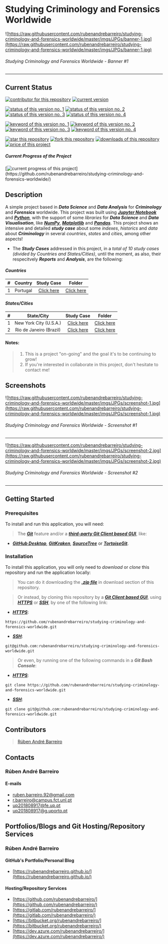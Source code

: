 # Studying Criminology and Forensics Worldwide

![https://raw.githubusercontent.com/rubenandrebarreiro/studying-criminology-and-forensics-worldwide/master/imgs/JPGs/banner-1.jpg](https://raw.githubusercontent.com/rubenandrebarreiro/studying-criminology-and-forensics-worldwide/master/imgs/JPGs/banner-1.jpg)
######  Studying Criminology and Forensics Worldwide - Banner #1

***


## Current Status
[![contributor for this repository](https://img.shields.io/badge/contributor-rubenandrebarreiro-blue.svg)](https://github.com/rubenandrebarreiro/)
[![current version](https://img.shields.io/badge/version-1.0-magenta.svg)](https://github.com/rubenandrebarreiro/studying-criminology-and-forensics-worldwide/)

[![status of this version no. 1](https://img.shields.io/badge/status-completed-orange.svg)](https://github.com/rubenandrebarreiro/studying-criminology-and-forensics-worldwide/)
[![status of this version no. 2](https://img.shields.io/badge/status-final-orange.svg)](https://github.com/rubenandrebarreiro/studying-criminology-and-forensics-worldwide/)
[![status of this version no. 3](https://img.shields.io/badge/status-stable-orange.svg)](https://github.com/rubenandrebarreiro/studying-criminology-and-forensics-worldwide/)
[![status of this version no. 4](https://img.shields.io/badge/status-documented-orange.svg)](https://github.com/rubenandrebarreiro/studying-criminology-and-forensics-worldwide/)

[![keyword of this version no. 1](https://img.shields.io/badge/keyword-criminology-brown.svg)](https://github.com/rubenandrebarreiro/studying-criminology-and-forensics-worldwide/)
[![keyword of this version no. 2](https://img.shields.io/badge/keyword-data&nbsp;science-brown.svg)](https://github.com/rubenandrebarreiro/studying-criminology-and-forensics-worldwide/)
[![keyword of this version no. 3](https://img.shields.io/badge/keyword-data&nbsp;visualisation-brown.svg)](https://github.com/rubenandrebarreiro/studying-criminology-and-forensics-worldwide/)
[![keyword of this version no. 4](https://img.shields.io/badge/keyword-study&nbsp;cases-brown.svg)](https://github.com/rubenandrebarreiro/studying-criminology-and-forensics-worldwide/)

[![star this repository](http://githubbadges.com/star.svg?user=rubenandrebarreiro&repo=studying-criminology-and-forensics-worldwide&style=flat)](https://github.com/rubenandrebarreiro/studying-criminology-and-forensics-worldwide/stargazers)
[![fork this repository](http://githubbadges.com/fork.svg?user=rubenandrebarreiro&repo=studying-criminology-and-forensics-worldwide&style=flat)](https://github.com/rubenandrebarreiro/studying-criminology-and-forensics-worldwide/fork)
[![downloads of this repository](https://img.shields.io/github/downloads/rubenandrebarreiro/studying-criminology-and-forensics-worldwide/total.svg)](https://github.com/rubenandrebarreiro/studying-criminology-and-forensics-worldwide/archive/master.zip)
[![price of this project](https://img.shields.io/badge/price-free-success.svg)](https://github.com/rubenandrebarreiro/studying-criminology-and-forensics-worldwide/archive/master.zip)

##### Current Progress of the Project

[![current progress of this project](http://progressed.io/bar/100?title=&nbsp;completed&nbsp;)](https://github.com/rubenandrebarreiro/studying-criminology-and-forensics-worldwide/)


## Description

A simple project based in **_Data Science_** and **_Data Analysis_** for **_Criminology_** and **_Forensics_** worldwide. This project was built using [**_Jupyter Notebook_**](https://jupyter.org/) and [**_Python_**](https://www.python.org/), with the support of some _libraries_ for **_Data Science_** and **_Data Visualisation_**, like [**_NumPy_**](https://numpy.org/), [**_Matplotlib_**](https://matplotlib.org/) and [**_Pandas_**](https://pandas.pydata.org/). This project shows an intensive and detailed **_study case_** about some _indexes_, _historics_ and _data_ about **_Criminology_** in several _countries_, _states_ and _cities_, among other aspects!

* The **_Study Cases_** addressed in this project, in a _total of 10 study cases (divided by Countries and States/Cities)_, until the moment, as also, their respecitvely **_Reports_** and **_Analysis_**, are the following:

#### **_Countries_**

| #  |  Country                        |  Study Case            | Folder                    |
|:--:|:-------------------------------:|:----------------------:|:-------------------------:|
| 1  | Portugal                        | [Click here](https://github.com/rubenandrebarreiro/studying-criminology-and-forensics-worldwide/blob/master/criminology-portugal/Criminology%20in%20Portugal%20-%202011.ipynb)                    | [Click here](https://github.com/rubenandrebarreiro/studying-criminology-and-forensics-worldwide/tree/master/criminology-portugal)     |

#### **_States/Cities_**

| #  |  State/City                   |  Study Case            | Folder                    |
|:--:|:-----------------------------:|:----------------------:|:-------------------------:|
| 1  | New York City (U.S.A.)        | [Click here](https://github.com/rubenandrebarreiro/studying-criminology-and-forensics-worldwide/blob/master/criminology-usa/criminology-nyc/Criminology%20in%20New%20York%20City%20-%202006.ipynb)                    | [Click here](https://github.com/rubenandrebarreiro/studying-criminology-and-forensics-worldwide/tree/master/criminology-usa/criminology-nyc/)     |
| 2  | Rio de Janeiro (Brazil)        | [Click here](https://github.com/rubenandrebarreiro/studying-criminology-and-forensics-worldwide/blob/master/criminology-brazil/criminology-rio-de-janeiro/Criminology%20in%20Rio%20de%20Janeiro%20-%202017.ipynb)                    | [Click here](https://github.com/rubenandrebarreiro/studying-criminology-and-forensics-worldwide/tree/master/criminology-brazil/criminology-rio-de-janeiro/)     |


#### Notes:
> 1) This is a project "on-going" and the goal it's to be continuing to grow!
> 2) If you're interested in collaborate in this project, don't hesitate to contact me!

## Screenshots

![https://raw.githubusercontent.com/rubenandrebarreiro/studying-criminology-and-forensics-worldwide/master/imgs/JPGs/screenshot-1.jpg](https://raw.githubusercontent.com/rubenandrebarreiro/studying-criminology-and-forensics-worldwide/master/imgs/JPGs/screenshot-1.jpg)
######  Studying Criminology and Forensics Worldwide - Screenshot #1

***

![https://raw.githubusercontent.com/rubenandrebarreiro/studying-criminology-and-forensics-worldwide/master/imgs/JPGs/screenshot-2.jpg](https://raw.githubusercontent.com/rubenandrebarreiro/studying-criminology-and-forensics-worldwide/master/imgs/JPGs/screenshot-2.jpg)
######  Studying Criminology and Forensics Worldwide - Screenshot #2

***


## Getting Started

### Prerequisites
To install and run this application, you will need:
> The [**_Git_**](https://git-scm.com/) feature and/or a [**_third-party Git Client based GUI_**](https://git-scm.com/downloads/guis/), like:
* [**_GitHub Desktop_**](https://desktop.github.com/), [**_GitKraken_**](https://www.gitkraken.com/), [**_SourceTree_**](https://www.sourcetreeapp.com/) or [**_TortoiseGit_**](https://tortoisegit.org/).

### Installation
To install this application, you will only need to _download_ or _clone_ this repository and run the application locally:

> You can do it downloading the [**_.zip file_**](https://github.com/rubenandrebarreiro/studying-criminology-and-forensics-worldwide/archive/master.zip) in download section of this repository.

> Or instead, by cloning this repository by a [**_Git Client based GUI_**](https://git-scm.com/downloads/guis), using [**_HTTPS_**](https://en.wikipedia.org/wiki/HTTPS) or [**_SSH_**](https://en.wikipedia.org/wiki/SSH_File_Transfer_Protocol), by one of the following link:
* [**_HTTPS_**](https://en.wikipedia.org/wiki/HTTPS):
```
https://github.com/rubenandrebarreiro/studying-criminology-and-forensics-worldwide.git
```
* [**_SSH_**](https://en.wikipedia.org/wiki/SSH_File_Transfer_Protocol):
```
git@github.com:rubenandrebarreiro/studying-criminology-and-forensics-worldwide.git
```

> Or even, by running one of the following commands in a **_Git Bash Console_**:
* [**_HTTPS_**](https://en.wikipedia.org/wiki/HTTPS):
```
git clone https://github.com/rubenandrebarreiro/studying-criminology-and-forensics-worldwide.git
```
* [**_SSH_**](https://en.wikipedia.org/wiki/SSH_File_Transfer_Protocol):
```
git clone git@github.com:rubenandrebarreiro/studying-criminology-and-forensics-worldwide.git
```

## Contributors

> [Rúben André Barreiro](https://github.com/rubenandrebarreiro/)

## Contacts

### Rúben André Barreiro
#### E-mails
* [ruben.barreiro.92@gmail.com](mailto:ruben.barreiro.92@gmail.com)
* [r.barreiro@campus.fct.unl.pt](mailto:r.barreiro@campus.fct.unl.pt)
* [up201808917@fe.up.pt](mailto:up201808917@fe.up.pt)
* [up201808917@g.uporto.pt](mailto:up201808917@g.uporto.pt)

## Portfolios/Blogs and Git Hosting/Repository Services

### Rúben André Barreiro
#### GitHub's Portfolio/Personal Blog
* [https://rubenandrebarreiro.github.io/](https://rubenandrebarreiro.github.io/)

#### Hosting/Repository Services
* [https://github.com/rubenandrebarreiro/](https://github.com/rubenandrebarreiro/)
* [https://gitlab.com/rubenandrebarreiro/](https://gitlab.com/rubenandrebarreiro/)
* [https://bitbucket.org/rubenandrebarreiro/](https://bitbucket.org/rubenandrebarreiro/)
* [https://dev.azure.com/rubenandrebarreiro/](https://dev.azure.com/rubenandrebarreiro/)

